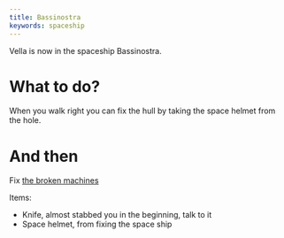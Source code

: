 ```yaml
---
title: Bassinostra
keywords: spaceship
---
```


Vella is now in the spaceship Bassinostra.

# What to do?
When you walk right you can fix the hull by taking the space helmet from the hole.

# And then
Fix [the broken machines](010-machines.md)

Items:
 - Knife, almost stabbed you in the beginning, talk to it
 - Space helmet, from fixing the space ship

